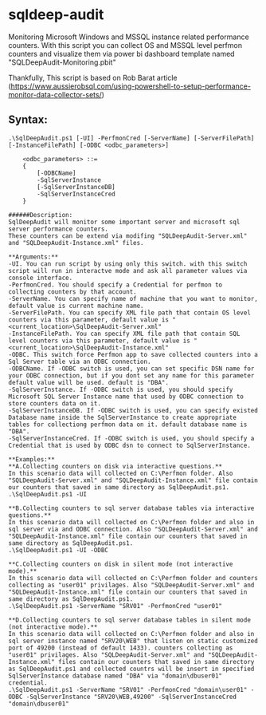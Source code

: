 # sqldeep-audit
Monitoring Microsoft Windows and MSSQL instance related performance counters.
With this script you can collect OS and MSSQL level perfmon counters and visualize them via power bi dashboard template named "SQLDeepAudit-Monitoring.pbit"

Thankfully, This script is based on Rob Barat article (https://www.aussierobsql.com/using-powershell-to-setup-performance-monitor-data-collector-sets/)

## Syntax:
	.\SqlDeepAudit.ps1 [-UI] -PerfmonCred [-ServerName] [-ServerFilePath] [-InstanceFilePath] [-ODBC <odbc_parameters>]
```	
	<odbc_parameters> ::=
	{
		[-ODBCName]
		-SqlServerInstance
		[-SqlServerInstanceDB]
		-SqlServerInstanceCred
	}
```
	######Description:
	SqlDeepAudit will monitor some important server and microsoft sql server performance counters.
	These counters can be extend via modifing "SQLDeepAudit-Server.xml" and "SQLDeepAudit-Instance.xml" files.
	
	**Arguments:**
	-UI. You can run script by using only this switch. with this switch script will run in interactve mode and ask all parameter values via console interface.
	-PerfmonCred. You should specify a Credential for perfmon to collecting counters by that account.
	-ServerName. You can specify name of machine that you want to monitor, default value is current machine name.
	-ServerFilePath. You can specify XML file path that contain OS level counters via this parameter, default value is "<current_location>\SqlDeepAudit-Server.xml"
	-InstanceFilePath. You can specify XML file path that contain SQL level counters via this parameter, default value is "<current_location>\SqlDeepAudit-Instance.xml"
	-ODBC. This switch force Perfmon app to save collected counters into a Sql Server table via an ODBC connection.
	-ODBCName. If -ODBC switch is used, you can set specific DSN name for your ODBC connection, but if you dont set any name for this parameter default value will be used. default is "DBA".
	-SqlServerInstance. If -ODBC switch is used, you should specify Microsoft SQL Server Instance name that used by ODBC connection to store counters data on it.
	-SqlServerInstanceDB. If -ODBC switch is used, you can specify existed Database name inside the SqlServerInstance to create appropriate tables for collectiong perfmon data on it. default database name is "DBA".
	-SqlServerInstanceCred. If -ODBC switch is used, you should specify a Credential that is used by ODBC dsn to connect to SqlServerInstance.
	
	**Examples:**
	**A.Collecting counters on disk via interactive questions.**
	In this scenario data will collected on C:\Perfmon folder. Also "SQLDeepAudit-Server.xml" and "SQLDeepAudit-Instance.xml" file contain our counters that saved in same directory as SqlDeepAudit.ps1.
	.\SqlDeepAudit.ps1 -UI

	**B.Collecting counters to sql server database tables via interactive questions.**
	In this scenario data will collected on C:\Perfmon folder and also in sql server via and ODBC connection. Also "SQLDeepAudit-Server.xml" and "SQLDeepAudit-Instance.xml" file contain our counters that saved in same directory as SqlDeepAudit.ps1.
	.\SqlDeepAudit.ps1 -UI -ODBC
	
	**C.Collecting counters on disk in silent mode (not interactive mode).**
	In this scenario data will collected on C:\Perfmon folder and counters collecting as "user01" privilages. Also "SQLDeepAudit-Server.xml" and "SQLDeepAudit-Instance.xml" file contain our counters that saved in same directory as SqlDeepAudit.ps1.
	.\SqlDeepAudit.ps1 -ServerName "SRV01" -PerfmonCred "user01"	

	**D.Collecting counters to sql server database tables in silent mode (not interactive mode).**
	In this scenario data will collected on C:\Perfmon folder and also in sql server instance named "SRV20\WEB" that listen on static customized port of 49200 (instead of default 1433). counters collecting as "user01" privilages. Also "SQLDeepAudit-Server.xml" and "SQLDeepAudit-Instance.xml" files contain our counters that saved in same directory as SqlDeepAudit.ps1 and collected countrs will be insert in specified SqlServerInstance database named "DBA" via "domain\dbuser01" credential.
	.\SqlDeepAudit.ps1 -ServerName "SRV01" -PerfmonCred "domain\user01" -ODBC -SqlServerInstance "SRV20\WEB,49200" -SqlServerInstanceCred "domain\dbuser01"
